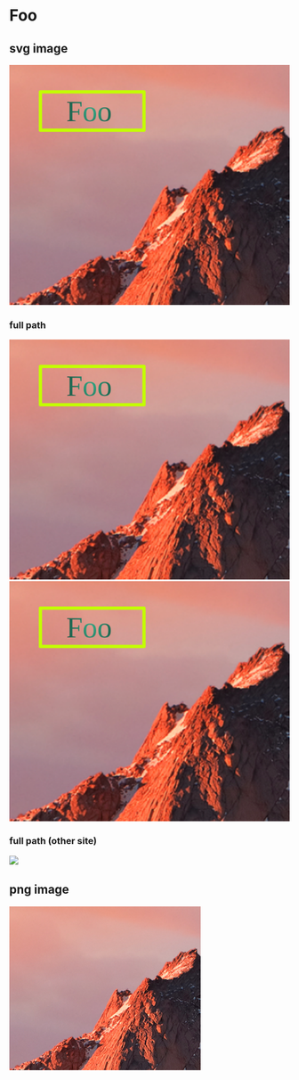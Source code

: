 # Foo

## svg image
![](foo.svg)

### full path 
![](https://github.com/cse-t-kutsuna/svg-in-md-doc/blob/master/docs/foo.svg)
![](https://raw.githubusercontent.com/cse-t-kutsuna/svg-in-md-doc/master/docs/foo.svg)

### full path (other site)
![](http://www.clipartbest.com/cliparts/9cR/gak/9cRgakgce.svg)

## png image
![](foo.png)

